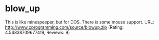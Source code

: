# blow_up
This is like minespeeper, but for DOS. There is some mouse support. URL: http://www.cprogramming.com/source/blowup.zip (Rating: 4.54838709677419, Reviews: 9)
